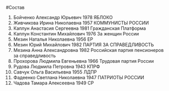 #Состав
1. Бойченко Александр Юрьевич 1978 ЯБЛОКО
2. Живчикова Ирина Николаевна 1957 КОММУНИСТЫ РОССИИ
3. Каплун Анастасия Сергеевна 1981 Гражданская Платформа
4. Каплун Константин Михайлович 1976 За женщин России
5. Мезин Наталья Николаевна 1956 ЕР
6. Мезин Юрий Михайлович 1982 ПАРТИЯ ЗА СПРАВЕДЛИВОСТЬ
7. Мезина Анна Александровна 1982 Российская партия пенсионеров за справедливость
8. Прохорова Людмила Евгеньевна 1966 Трудовая партия России
9. Рудова Людмила Петровна 1943 КПРФ
10. Савчук Ольга Васильевна 1955 ЛДПР
11. Фадеенко Светлана Николаевна 1947 ПАТРИОТЫ РОССИИ
12. Чадова Тамара Алексеевна 1949 СР
